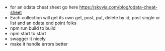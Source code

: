 - for an odata cheat sheet go here https://skyvia.com/blog/odata-cheat-sheet
- Each collection will get its own get, post, put, delete by id, post single or list and an odata end point folks
- npm run build to build
- npm start to start
- swagger it nicely
- make it handle errors better